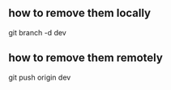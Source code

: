 ##  how to remove them locally 
git branch -d dev

## how to remove them  remotely

git push origin dev



